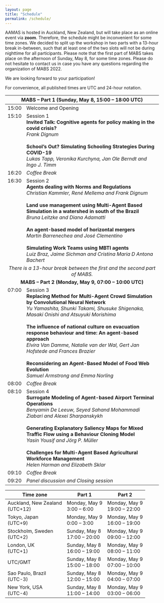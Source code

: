 ```yaml
---
layout: page
title: "Schedule"
permalink: /schedule/
---
```


AAMAS is hosted in Auckland, New Zealand, but will take place as an online event via **zoom**. Therefore, the schedule might be inconvenient for some time zones. We decided to split up the workshop in two parts with a 13-hour break in-between, such that at least one of the two slots will not be during nighttime for all participants. Please note that the first part of MABS takes place on the afternoon of Sunday, May 8, for some time zones. Please do not hesitate to contact us in case you have any questions regarding the organization of MABS 2022.

We are looking forward to your participation!

For convenience, all published times are UTC and 24-hour notation. 

<table id="mabs_part1">
    <thead>
        <tr>
            <th colspan="2" style="text-align:center">MABS – Part 1 (Sunday, May 8, 15:00 – 18:00 UTC)</th>
        </tr>
    </thead>
    <tbody>
        <tr>
            <td align="left" valign="top">15:00</td>
            <td align="left" valign="top">Welcome and Opening</td>
        </tr>
        <tr>
            <td align="left" valign="top">15:10</td>
            <td align="left" valign="top">Session 1 <br/>
                                          <b>Invited Talk: Cognitive agents for policy making in the covid crisis?</b><br/>
                                          <i>Frank Dignum</i><br/>
                                          <br/>
                                          <b>School’s Out? Simulating Schooling Strategies During COVID-19</b><br/>
                                          <i>Lukas Tapp, Veronika Kurchyna, Jan Ole Berndt and Ingo J. Timm</i></td>
        </tr>
        <tr>
            <td align="left" valign="top">16:20</td>
            <td align="left" valign="top"><i>Coffee Break</i></td>
        </tr>
        <tr>
            <td align="left" valign="top">16:30</td>
            <td align="left" valign="top">Session 2 <br/>
                                          <b>Agents dealing with Norms and Regulations</b><br/>
                                          <i>Christian Kammler, René Mellema and Frank Dignum</i><br/>
                                          <br/>
                                          <b>Land use management using Multi-Agent Based Simulation in a watershed in south of the Brazil</b><br/>
                                          <i>Bruna Leitzke and Diana Adamatti</i><br/>
                                          <br/>
                                          <b>An agent-based model of horizontal mergers</b><br/>
                                          <i>Martin Barrenechea and José Clementino</i><br/>
                                          <br/>
                                          <b>Simulating Work Teams using MBTI agents</b><br/>
                                          <i>Luiz Braz, Jaime Sichman and Cristina Maria D Antona Bachert</i></td>
        </tr>
        <tr>
          <td colspan="2" style="text-align:center"><i>There is a 13-hour break between the first and the second part of MABS.</i></td>
        </tr>
        <tr>
          <td colspan="2" style="text-align:center"><b>MABS – Part 2 (Monday, May 9, 07:00 – 10:00 UTC)</b></td>
        </tr>
        <tr>
            <td align="left" valign="top">07:00</td>
            <td align="left" valign="top">Session 3<br/>
                                          <b>Replacing Method for Multi-Agent Crowd Simulation by Convolutional Neural Network</b><br/>
                                          <i>Yu Yamashita, Shunki Takami, Shusuke Shigenaka, Masaki Onishi and Atsuyuki Morishima</i><br/>
                                          <br/>
                                          <b>The influence of national culture on evacuation response behaviour and time: An agent-based approach</b><br/>
                                          <i>Elvira Van Damme, Natalie van der Wal, Gert Jan Hofstede and Frances Brazier</i><br/>
                                          <br/>
                                          <b>Reconsidering an Agent-Based Model of Food Web Evolution</b><br/>
                                          <i>Samuel Armstrong and Emma Norling</i></td>
        </tr>
        <tr>
            <td align="left" valign="top">08:00</td>
            <td align="left" valign="top"><i>Coffee Break</i></td>
        </tr>
        <tr>
            <td align="left" valign="top">08:10</td>
            <td align="left" valign="top">Session 4<br/>
                                          <b>Surrogate Modeling of Agent-based Airport Terminal Operations</b><br/>
                                          <i>Benyamin De Leeuw, Seyed Sahand Mohammadi Ziabari and Alexei Sharpanskykh</i><br/>
                                          <br/>
                                          <b>Generating Explanatory Saliency Maps for Mixed Traffic Flow using a Behaviour Cloning Model</b><br/>
                                          <i>Yasin Yousif and Jörg P. Müller</i><br/>
                                          <br/>
                                          <b>Challenges for Multi-Agent Based Agricultural Workforce Management</b><br/>
                                          <i>Helen Harman and Elizabeth Sklar</i></td>
        </tr>
        <tr>
            <td align="left" valign="top">09:10</td>
            <td align="left" valign="top"><i>Coffee Break</i></td>
        </tr>
        <tr>
            <td align="left" valign="top">09:20</td>
            <td align="left" valign="top"><i>Panel discussion and Closing session</i></td>
        </tr>
    </tbody>
</table>



<table id="mabs_timezones">
    <thead>
        <tr>
            <th>Time zone</th>
            <th>Part 1</th>
            <th>Part 2</th>
        </tr>
    </thead>
    <tbody>
        <tr>
            <td>Auckland, New Zealand<br/>(UTC+12)</td>
            <td>Monday, May 9<br/>3:00 – 6:00</td>
            <td>Monday, May 9<br/>19:00 – 22:00</td>
        </tr>
        <tr>
            <td>Tokyo, Japan<br/>(UTC+9)</td>
            <td>Monday, May 9<br/>0:00 – 3:00</td>
            <td>Monday, May 9<br/>16:00 – 19:00</td>
        </tr>
        <tr>
            <td>Stockholm, Sweden<br/>(UTC+2)</td>
            <td>Sunday, May 8<br/>17:00 – 20:00</td>
            <td>Monday, May 9<br/>09:00 – 12:00</td>
        </tr>
        <tr>
            <td>London, UK<br/>(UTC+1)</td>
            <td>Sunday, May 8<br/>16:00 – 19:00</td>
            <td>Monday, May 9<br/>08:00 – 11:00</td>
        </tr>
        <tr>
            <td>UTC/GMT</td>
            <td>Sunday, May 8<br/>15:00 – 18:00</td>
            <td>Monday, May 9<br/>07:00 – 10:00</td>
        </tr>
        <tr>
            <td>Sao Paulo, Brazil<br/>(UTC-3)</td>
            <td>Sunday, May 8<br/>12:00 – 15:00</td>
            <td>Monday, May 9<br/>04:00 – 07:00</td>
        </tr>
        <tr>
            <td>New York, USA<br/>(UTC-4)</td>
            <td>Sunday, May 8<br/>11:00 – 14:00</td>
            <td>Monday, May 9<br/>03:00 – 06:00</td>
        </tr>
    </tbody>
</table>
